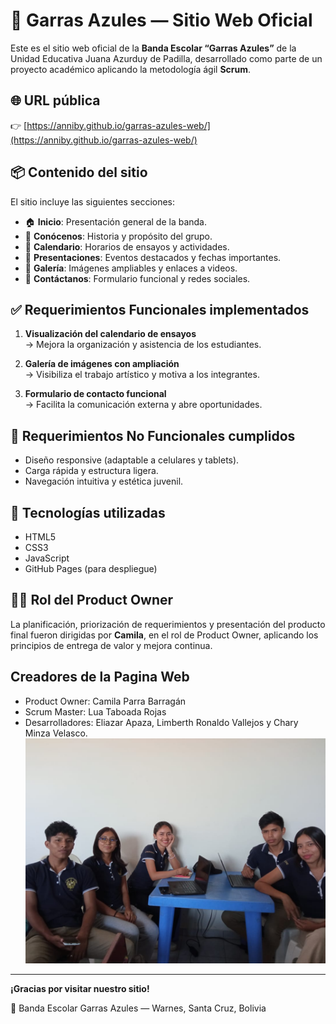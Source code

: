 # 🎺 Garras Azules — Sitio Web Oficial

Este es el sitio web oficial de la **Banda Escolar “Garras Azules”** de la Unidad Educativa Juana Azurduy de Padilla, desarrollado como parte de un proyecto académico aplicando la metodología ágil **Scrum**.

## 🌐 URL pública

👉 [https://anniby.github.io/garras-azules-web/](https://anniby.github.io/garras-azules-web/)

## 📦 Contenido del sitio

El sitio incluye las siguientes secciones:

- 🏠 **Inicio**: Presentación general de la banda.
- 🎺 **Conócenos**: Historia y propósito del grupo.
- 📅 **Calendario**: Horarios de ensayos y actividades.
- 🎤 **Presentaciones**: Eventos destacados y fechas importantes.
- 📸 **Galería**: Imágenes ampliables y enlaces a videos.
- 💌 **Contáctanos**: Formulario funcional y redes sociales.

## ✅ Requerimientos Funcionales implementados

1. **Visualización del calendario de ensayos**  
   → Mejora la organización y asistencia de los estudiantes.

2. **Galería de imágenes con ampliación**  
   → Visibiliza el trabajo artístico y motiva a los integrantes.

3. **Formulario de contacto funcional**  
   → Facilita la comunicación externa y abre oportunidades.

## 📱 Requerimientos No Funcionales cumplidos

- Diseño responsive (adaptable a celulares y tablets).
- Carga rápida y estructura ligera.
- Navegación intuitiva y estética juvenil.

## 🚀 Tecnologías utilizadas

- HTML5
- CSS3
- JavaScript
- GitHub Pages (para despliegue)

## 👩‍💻 Rol del Product Owner

La planificación, priorización de requerimientos y presentación del producto final fueron dirigidas por **Camila**, en el rol de Product Owner, aplicando los principios de entrega de valor y mejora continua.

## Creadores de la Pagina Web
  - Product Owner: Camila Parra Barragán 
  - Scrum Master: Lua Taboada Rojas 
  - Desarrolladores: Eliazar Apaza, Limberth Ronaldo Vallejos y Chary Minza Velasco.
![alt text](<Imagen de WhatsApp 2025-10-09 a las 17.21.59_8b13d7ae.jpg>)
---

**¡Gracias por visitar nuestro sitio!** 


💙 Banda Escolar Garras Azules — Warnes, Santa Cruz, Bolivia